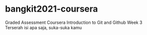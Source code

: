 # bangkit2021-coursera
Graded Assessment Coursera Introduction to Git and Github Week 3
Terserah isi apa saja, suka-suka kamu
